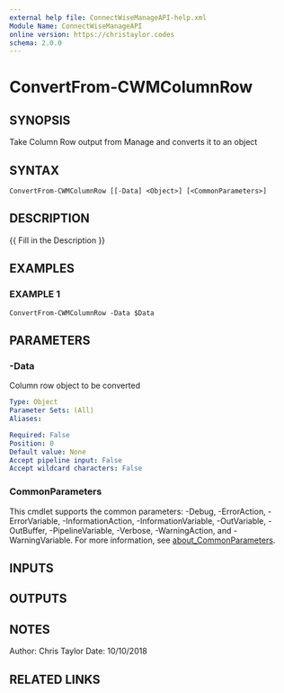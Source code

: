 ```yaml
---
external help file: ConnectWiseManageAPI-help.xml
Module Name: ConnectWiseManageAPI
online version: https://christaylor.codes
schema: 2.0.0
---
```


# ConvertFrom-CWMColumnRow

## SYNOPSIS
Take Column Row output from Manage and converts it to an object

## SYNTAX

```
ConvertFrom-CWMColumnRow [[-Data] <Object>] [<CommonParameters>]
```

## DESCRIPTION
{{ Fill in the Description }}

## EXAMPLES

### EXAMPLE 1
```
ConvertFrom-CWMColumnRow -Data $Data
```

## PARAMETERS

### -Data
Column row object to be converted

```yaml
Type: Object
Parameter Sets: (All)
Aliases:

Required: False
Position: 0
Default value: None
Accept pipeline input: False
Accept wildcard characters: False
```

### CommonParameters
This cmdlet supports the common parameters: -Debug, -ErrorAction, -ErrorVariable, -InformationAction, -InformationVariable, -OutVariable, -OutBuffer, -PipelineVariable, -Verbose, -WarningAction, and -WarningVariable. For more information, see [about_CommonParameters](http://go.microsoft.com/fwlink/?LinkID=113216).

## INPUTS

## OUTPUTS

## NOTES
Author: Chris Taylor Date: 10/10/2018

## RELATED LINKS
